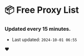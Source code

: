 # :package: Free Proxy List
### Updated every 15 minutes.

- Last updated: `2024-10-01 06:55`

:heart:
